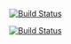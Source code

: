 [![Build Status](http://d942-176-169-128-14.ngrok-free.app/job/alpinehelloworld/badge/icon)](http://d942-176-169-128-14.ngrok-free.app/job/alpinehelloworld/)


[![Build Status](http://d942-176-169-128-14.ngrok-free.app/buildStatus/icon?job=alpinehelloworld)](http://d942-176-169-128-14.ngrok-free.app/job/alpinehelloworld/)
